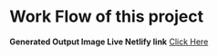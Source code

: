 # Work Flow of this project

**Generated Output Image Live Netlify link**
[Click Here](https://project1-css-html.netlify.app/)

